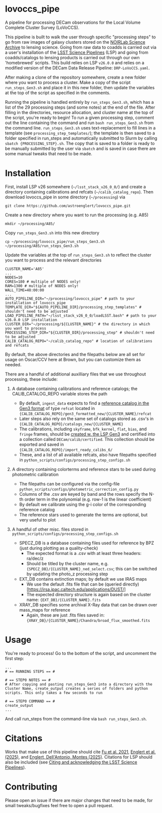 # lovoccs_pipe

A pipeline for processing DECam observations for the Local Volume Complete Cluster Survey (LoVoCCS).

This pipeline is built to walk the user through specific "processing steps" to go from raw images of galaxy clusters stored on the [NOIRLab Science Archive](https://astroarchive.noirlab.edu/) to lensing science. Going from raw data to coadds is carried out via a user's installation of the [LSST Science Pipelines](https://pipelines.lsst.io/) (LSP) and going from coadds/catalogs to lensing products is carried out through our own 'homebrewed' scripts. This build relies on LSP `v26.0.0` and relies on a modified version of the DECam Data Release Pipeline: `DRP-LoVoCCS.yaml`.

After making a clone of the repository somewhere, create a new folder where you want to process a cluster. Make a copy of the script `run_steps_Gen3.sh` and place it in this new folder, then update the variables at the top of the script as specified in the comments.

Running the pipeline is handled entirely by `run_steps_Gen3.sh`, which has a list of the 29 processing steps (and some notes) at the end of the file. After filling in the directories, resource allocation, and cluster name at the top of the script, you're ready to begin! To run a given processing step, comment out the line containing the command and run `bash run_steps_Gen3.sh` from the command line. `run_steps_Gen3.sh` uses text-replacement to fill lines in a template (see `processing_step_templates/`); the template is then saved to a folder specified in run_steps and automatically submitted to Slurm by calling `sbatch {PROCESSING_STEP}.sh`. The copy that is saved to a folder is ready to be manually submitted by the user via `sbatch` and is saved in case there are some manual tweaks that need to be made.


# Installation 

First, install LSP v26 somewhere (`~/lsst_stack_v26_0_0/`) and create a directory containing calibrations and refcats (`~/calib_catalog_repo`). Then download lovoccs_pipe in some directory (`~/processing`) via

``` git clone https://github.com/astroenglert/lovoccs_pipe.git ```

Create a new directory where you want to run the processing (e.g. A85)

``` mkdir ~/processing/A85/ ```

Copy `run_steps_Gen3.sh` into this new directory

``` cp ~/processing/lovoccs_pipe/run_steps_Gen3.sh ~/processing/A85/run_steps_Gen3.sh ```

Update the variables at the top of `run_steps_Gen3.sh` to reflect the cluster you want to process and the relevant directories

```
CLUSTER_NAME='A85'
...
NODES=10 
CORES=180 # multiple of NODES only!
RAM=1300 # multiple of NODES only!
WALL_TIME=48:00:00 
...
AUTO_PIPELINE_DIR="~/processing/lovoccs_pipe" # path to your installation of lovoccs_pipe
TEMPLATE_DIR="${AUTO_PIPELINE_DIR}/processing_step_templates" # shouldn't need to be adjusted
LOAD_PIPELINE_PATH="~/lsst_stack_v26_0_0/loadLSST.bash" # path to your v26.0.0 LSP installation
CLUSTER_DIR="~/processing/${CLUSTER_NAME}" # the directory in which you want to process
PROCESSING_STEP_DIR="${CLUSTER_DIR}/processing_step" # shouldn't need to be adjusted
CALIB_CATALOG_REPO="~/calib_catalog_repo" # location of calibrations and refcats
```

By default, the above directories and the filepaths below are all set for usage on Oscar/CCV here at Brown, but you can customize them as needed.

There are a handful of additional auxilliary files that we use throughout processing, these include:

1. A database containing calibrations and reference catalogs; the CALIB_CATALOG_REPO variable stores the path
   - By default, `ingest_data` expects to find a [reference catalog in the Gen3 format](https://pipelines.lsst.io/v/v26_0_0/modules/lsst.meas.algorithms/creating-a-reference-catalog.html) of type `refcat` located in `{CALIB_CATALOG_REPO}/gen3_formatted_new/{CLUSTER_NAME}/refcat`
   - Later steps also rely on the same set of catalogs stored as .csv's in `{CALIB_CATALOG_REPO}/catalogs_new/{CLUSTER_NAME}`
   - The calibrations, including `skyframe`, `bfk_kernel`, `flat`, `bias`, and `fringe` frames, should be [created w. the LSP Gen3](https://pipelines.lsst.io/v/v26_0_0/modules/lsst.cp.pipe/constructing-calibrations.html) and certified into a collection called `DECam/calib/certified`. This collection should be exported and saved in `{CALIB_CATALOG_REPO}/import_ready_calibs_6/`
   - These, and a list of all available refcats, also have filepaths specified in `python_scripts/configs/processing_step_configs.sh`

2. A directory containing colorterms and reference stars to be used during photometric calibration
   - The filepaths can be configured via the config-file `python_scripts/configs/photometric_correction_config.py`
   - Columns of the .csv are keyed by band and the rows specify the N-th order term in the polynomial (e.g. row-1 is the linear coefficient)
   - By default we calibrate using the g-i color of the corresponding reference catalog
   - The reference stars used to generate the terms are optional, but very useful to plot

3. A handful of other misc. files stored in `python_scripts/configs/processing_step_configs.sh`
   - SPECZ_DB is a database containing files used for reference by BPZ (just during plotting as a quality-check)
      - The expected format is a .csv with at least three headers: ra/dec/z
      - Should be titled by the cluster name, e.g. `{SPECZ_DB}/{CLUSTER_NAME}_ned_select.csv`; this can be switched by updating the photo_z processing step
   - EXT_DB contains extinction maps; by default we use IRAS maps
      - We use the default .fits file that can be (queried directly)[https://irsa.ipac.caltech.edu/applications/DUST/]
      - The expected directory structure is again based on the cluster name: `{EXT_DB}/{CLUSTER_NAME}.fits`
   - XRAY_DB specifies some archival X-Ray data that can be drawn over mass_maps for reference
      - Again, these are just .fits files saved in: `{XRAY_DB}/{CLUSTER_NAME}/Chandra/broad_flux_smoothed.fits`


# Usage

You're ready to process! Go to the bottom of the script, and uncomment the first step:

```
...
# == RUNNING STEPS == #

# == STEP0 NOTES == # 
# After copying and pasting run_steps_Gen3 into a directory with the Cluster Name, create_output creates a series of folders and python scripts. This only takes a few seconds to run

# == STEP0 COMMAND == #
create_output
...
```

And call run_steps from the command-line via `bash run_steps_Gen3.sh`.


# Citations
Works that make use of this pipeline should cite [Fu et al. 2021](https://doi.org/10.3847/1538-4357/ac68e8), [Englert et al. (2025)](https://ui.adsabs.harvard.edu/abs/2025AAS...24541207E/abstract), and [Englert, Dell'Antonio, Montes (2025)](https://ui.adsabs.harvard.edu/abs/2025arXiv250523551E/abstract). Citations for LSP should also be included (see [Citing and acknowledging the LSST Science Pipelines](https://pipelines.lsst.io/#citing-and-acknowledging-the-lsst-science-pipelines)).


# Contributing

Please open an issue if there are major changes that need to be made, for small tweaks/bugfixes feel free to open a pull request.
